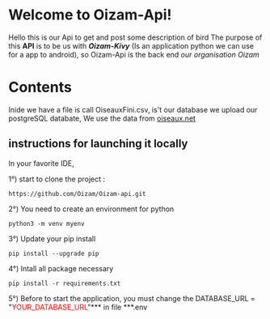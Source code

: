 # Welcome to Oizam-Api!

Hello this is our Api to get and post some description of bird
The purpose of this **API** is to be us with ***Oizam-Kivy*** (Is an application python we can use for a app to android), so Oizam-Api is the back end *our organisation Oizam*

# Contents

Inide we have a file is call OiseauxFini.csv, is't our database we upload our postgreSQL databate, We use the data from [oiseaux.net](https://www.oiseaux.net/)

## instructions for launching it locally

In your favorite IDE, 

 1°) start to clone the project :

    https://github.com/Oizam/Oizam-api.git

 2°) You need to create an environment for python

    python3 -m venv myenv

 3°) Update your pip install 

    pip install --upgrade pip
    
 4°) Intall all package necessary

    pip install -r requirements.txt

5°) Before to start the application, you must change the 
DATABASE_URL = "<span style="color:red">YOUR_DATABASE_URL</span>"*** in file ***.env
